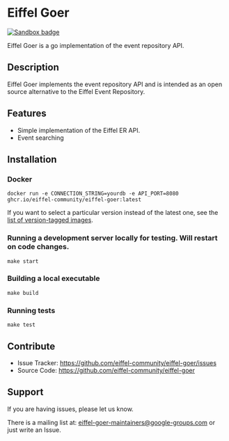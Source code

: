 # Eiffel Goer

[![Sandbox badge](https://img.shields.io/badge/Stage-Sandbox-yellow)](https://github.com/eiffel-community/community/blob/master/PROJECT_LIFECYCLE.md#stage-sandbox)

Eiffel Goer is a go implementation of the event repository API.

## Description

Eiffel Goer implements the event repository API and is intended as an open source alternative to the Eiffel Event Repository.

## Features

- Simple implementation of the Eiffel ER API.
- Event searching

## Installation

### Docker

    docker run -e CONNECTION_STRING=yourdb -e API_PORT=8080 ghcr.io/eiffel-community/eiffel-goer:latest

If you want to select a particular version instead of the latest one,
see the [list of version-tagged
images](https://github.com/eiffel-community/eiffel-goer/pkgs/container/eiffel-goer).

### Running a development server locally for testing. Will restart on code changes.

    make start

### Building a local executable

    make build

### Running tests

    make test

## Contribute

- Issue Tracker: https://github.com/eiffel-community/eiffel-goer/issues
- Source Code: https://github.com/eiffel-community/eiffel-goer

## Support

If you are having issues, please let us know.

There is a mailing list at: eiffel-goer-maintainers@google-groups.com
or just write an Issue.
